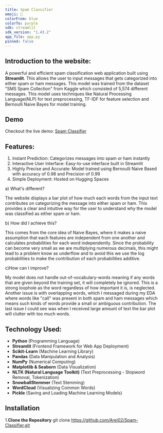 ```yaml
---
title: Spam Classifier
emoji: 📧
colorFrom: blue
colorTo: purple
sdk: streamlit
sdk_version: "1.43.2" 
app_file: app.py
pinned: false
---
```


## Introduction to the website:

A powerful and efficient spam classification web application built using **Streamlit**. This allows the user to input messages that gets categorized into either spam or ham messages. This model was trained from the dataset "SMS Spam Collection" from Kaggle which consisted of 5,574 different messages. This model uses techniques like Natural Processing Language(NLP) for text preprocessing, TF-IDF for feature selection and Bernoulli Naive Bayes for model training.

## Demo 

Checkout the live demo: [Spam Classifier](https://huggingface.co/spaces/Arej02/Spam-Classifier)

## Features:

1) Instant Prediction: Categorizes messages into spam or ham instantly
2) Interactive User Interface: Easy-to-use interface built in Streamlit
3) Highly Precise and Accurate: Model trained using Bernoulli Naive Based with accuracy of 0.98 and Precision of 0.99
4) Simple Deployment: Hosted on Hugging Spaces

a) What's different?

The website displays a bar plot of how much each words from the input text contributes on categorizing the message into either spam or ham. This provides a clear and intuitive way for the user to understand why the model was classified as either spam or ham.

b) How did I achieve this?

This comes from the core idea of Naive Bayes, where it makes a naive assumption that each features are independent from one another and calculates probabilities for each word independently. Since the probability can become very small as we are multiplying numerous decimals, this might lead to a problem know as underflow and to avoid this we use the log probabilities to make the contribution of each probabilities additive.

c)How can I improve?

My model does not handle out-of-vocabulary-words meaning if any words that are given beyond the training set, it will completely be ignored. This is a strong loophole as the word regardless of how important it is, is neglected. Another issue is with overlapping words, which I messaged during my EDA where words like "call" was present in both spam and ham messages which means such kinds of words provide a small or ambiguous contribution. The last issue I could see was when I received large amount of text the bar plot will clutter with too much words. 

## Technology Used:

- **Python** (Programming Language)
- **Streamlit** (Frontend Framework for Web App Deployment)
- **Scikit-Learn** (Machine Learning Library)
- **Pandas** (Data Manipulation and Analysis)
- **NumPy** (Numerical Computing)
- **Matplotlib & Seaborn** (Data Visualization)
- **NLTK (Natural Language Toolkit)** (Text Preprocessing - Stopword Removal, Tokenization)
- **SnowballStemmer** (Text Stemming)
- **WordCloud** (Visualizing Common Words)
- **Pickle** (Saving and Loading Machine Learning Models)

## Installation

1.**Clone the Repository**
git clone https://github.com/Arej02/Spam-Classifier.git

